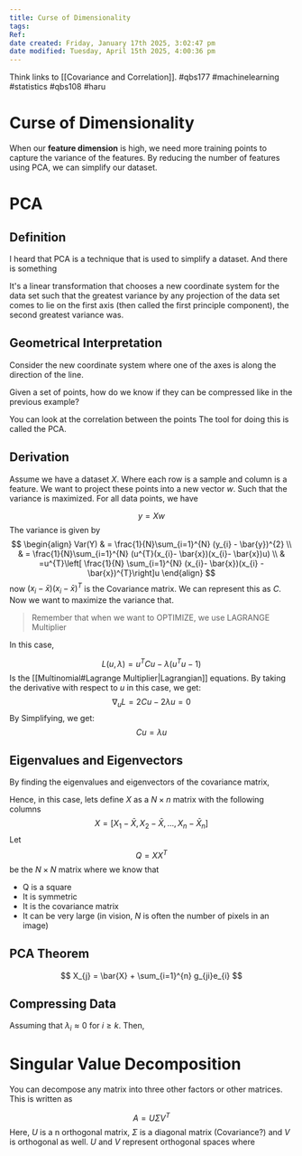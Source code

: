 ```yaml
---
title: Curse of Dimensionality
tags: 
Ref:
date created: Friday, January 17th 2025, 3:02:47 pm
date modified: Tuesday, April 15th 2025, 4:00:36 pm
---
```

Think links to [[Covariance and Correlation]]. 
#qbs177 #machinelearning #statistics #qbs108
#haru
# Curse of Dimensionality
When our **feature dimension** is high, we need more training points to capture the variance of the features. By reducing the number of features using PCA, we can simplify our dataset. 

# PCA
## Definition
I heard that PCA is a technique that is used to simplify a dataset. And there is something

 It's a linear transformation that chooses a new coordinate system for the data set such that the greatest variance by any projection of the data set comes to lie on the first axis (then called the first principle component), the second greatest variance was. 

## Geometrical Interpretation
Consider the new coordinate system where one of the axes is along the direction of the line. 

Given a set of points, how do we know if they can be compressed like in the previous example? 

You can look at the correlation between the points 
The tool for doing this is called the PCA. 

## Derivation
Assume we have a dataset $X$. Where each row is a sample and column is a feature. We want to project these points into a new vector $w$. Such that the variance is maximized.  For all data points, we have

$$
y = Xw
$$
The variance is given by 
$$
\begin{align}
Var(Y)  & = \frac{1}{N}\sum_{i=1}^{N} (y_{i} - \bar{y})^{2} \\
  & = \frac{1}{N}\sum_{i=1}^{N} (u^{T}(x_{i}- \bar{x})(x_{i}- \bar{x})u) \\
 & =u^{T}\left[ \frac{1}{N} \sum_{i=1}^{N} (x_{i}- \bar{x})(x_{i} - \bar{x})^{T}\right]u
\end{align}
$$
 now $(x_{i}- \bar{x})(x_{i}- \bar{x})^{T}$ is the Covariance matrix. We can represent this as $C$. Now we want to maximize the variance that. 

> Remember that when we want to OPTIMIZE, we use  LAGRANGE Multiplier

In this case, 

$$
L(u, \lambda) = u^{T}Cu - \lambda(u^{T}u - 1)
$$
Is the [[Multinomial#Lagrange Multiplier|Lagrangian]] equations. By taking the derivative with respect to $u$ in this case, we get: 
$$
\nabla _{u}L = 2Cu - 2\lambda u = 0
$$
By Simplifying, we get: 
$$
Cu = \lambda u
$$

## Eigenvalues and Eigenvectors
By finding the eigenvalues and eigenvectors of the covariance matrix, 

Hence, in this case, lets define $X$ as a $N \times n$ matrix with the following columns
$$
X = [X_{1} - \bar{X}, X_2-\bar{X}, \dots, X_{n} - \bar{X}_{n}]
$$
Let 
$$
Q = XX^{T}
$$
be the $N \times N$ matrix where we know that 

- Q is a square
- It is symmetric
- It is the covariance matrix
- It can be very large (in vision, $N$ is often the number of pixels in an image)

## PCA Theorem

$$
X_{j} = \bar{X} + \sum_{i=1}^{n} g_{ji}e_{i}
$$
## Compressing Data

Assuming that $\lambda _{i} \approx 0$ for $i \geq k$. 
Then, 


# Singular Value Decomposition 
You can decompose any matrix into three other factors or other matrices. This is written as 

$$
 A = U \Sigma V^{T}
$$
Here, $U$ is a n orthogonal matrix, $\Sigma$ is a diagonal matrix (Covariance?) and $V$ is orthogonal as well. $U$ and $V$ represent orthogonal spaces where 



